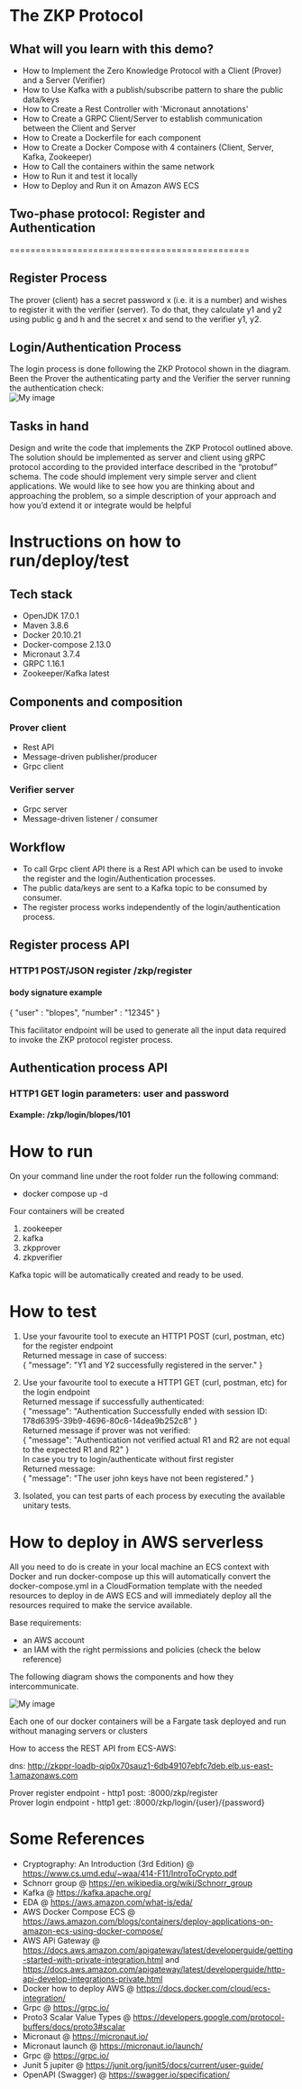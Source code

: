 # The ZKP Protocol


## What will you learn with this demo?

- How to Implement the Zero Knowledge Protocol with a Client (Prover) and a Server (Verifier)
- How to Use Kafka with a publish/subscribe pattern to share the public data/keys
- How to Create a Rest Controller with 'Micronaut annotations'
- How to Create a GRPC Client/Server to establish communication between the Client and Server
- How to Create a Dockerfile for each component
- How to Create a Docker Compose with 4 containers (Client, Server, Kafka, Zookeeper)
- How to Call the containers within the same network
- How to Run it and test it locally
- How to Deploy and Run it on Amazon AWS ECS


## Two-phase protocol: Register and Authentication
==============================================

## Register Process
The prover (client) has a secret password x (i.e. it is a number) and wishes to register it with the verifier (server). To do that, they calculate y1 and y2 using public g and h and the secret x and send to the verifier y1, y2.

## Login/Authentication Process
The login process is done following the ZKP Protocol shown in the diagram. Been the Prover the authenticating party and the Verifier the server running the authentication check: <br>
![My image](sshots/zkpprotocol.png) 

## Tasks in hand

Design and write the code that implements the ZKP Protocol outlined above. The solution should be implemented as server and client using gRPC protocol according to the provided interface described in the “protobuf” schema. The code should implement very simple server and client applications. We would like to see how you are thinking about and approaching the problem, so a simple description of your approach and how you’d extend it or integrate would be helpful


# Instructions on how to run/deploy/test 

## Tech stack
- OpenJDK 17.0.1
- Maven 3.8.6
- Docker 20.10.21
- Docker-compose 2.13.0
- Micronaut 3.7.4
- GRPC 1.16.1
- Zookeeper/Kafka latest
 
## Components and composition
### Prover client
- Rest API
- Message-driven publisher/producer
- Grpc client
### Verifier server
- Grpc server
- Message-driven listener / consumer

## Workflow
- To call Grpc client API there is a Rest API which can be used to invoke the register and the login/Authentication processes.
- The public data/keys are sent to a Kafka topic to be consumed by consumer. 
- The register process works independently of the login/authentication process.

## Register process API

### HTTP1 POST/JSON register /zkp/register
#### body signature example
{
 "user" : "blopes",
 "number" : "12345"
}

This facilitator endpoint will be used to generate all the input data required to invoke the ZKP protocol register process. 

## Authentication process API

### HTTP1 GET login parameters: user and password 
#### Example: /zkp/login/blopes/101

# How to run

On your command line under the root folder run the following command:
- docker compose up -d

Four containers will be created
1) zookeeper 
2) kafka
3) zkpprover
4) zkpverifier

Kafka topic will be automatically created and ready to be used. 

# How to test
1) Use your favourite tool to execute an HTTP1 POST (curl, postman, etc) for the register endpoint <br>
Returned message in case of success:<br>
{
    "message": "Y1 and Y2 successfully registered in the server."
}

2) Use your favourite tool to execute a HTTP1 GET (curl, postman, etc) for the login endpoint <br>
Returned message if successfully authenticated:<br>
{
    "message": "Authentication Successfully ended with session ID: 178d6395-39b9-4696-80c6-14dea9b252c8"
}<br>
Returned message if prover was not verified:<br>
{
    "message": "Authentication not verified actual R1 and R2 are not equal to the expected R1 and R2"
}<br>
In case you try to login/authenticate without first register <br>
Returned message:<br>
{
    "message": "The user john keys have not been registered."
}

3) Isolated, you can test parts of each process by executing the available unitary tests. 


# How to deploy in AWS serverless

All you need to do is create in your local machine an ECS context with Docker and run docker-compose up this will automatically convert the docker-compose.yml in a CloudFormation template with the needed resources to deploy in de AWS ECS and will immediately deploy all the resources required to make the service available. 

Base requirements:
- an AWS account
- an IAM with the right permissions and policies (check the below reference)

The following diagram shows the components and how they intercommunicate. 
<br>

![My image](sshots/awsecs.png) 

Each one of our docker containers will be a Fargate task deployed and run without managing servers or clusters

How to access the REST API from ECS-AWS:

dns: http://zkppr-loadb-qip0x70sauz1-6db49107ebfc7deb.elb.us-east-1.amazonaws.com

Prover register endpoint - http1 post: :8000/zkp/register <br>
Prover login endpoint - http1 get: :8000/zkp/login/{user}/{password}


# Some References

- Cryptography: An Introduction (3rd Edition) @ https://www.cs.umd.edu/~waa/414-F11/IntroToCrypto.pdf
- Schnorr group @ https://en.wikipedia.org/wiki/Schnorr_group
- Kafka @ https://kafka.apache.org/
- EDA @ https://aws.amazon.com/what-is/eda/
- AWS Docker Compose ECS @ https://aws.amazon.com/blogs/containers/deploy-applications-on-amazon-ecs-using-docker-compose/ 
- AWS APi Gateway @ https://docs.aws.amazon.com/apigateway/latest/developerguide/getting-started-with-private-integration.html and https://docs.aws.amazon.com/apigateway/latest/developerguide/http-api-develop-integrations-private.html
- Docker how to deploy AWS @ https://docs.docker.com/cloud/ecs-integration/
- Grpc @ https://grpc.io/
- Proto3 Scalar Value Types @ https://developers.google.com/protocol-buffers/docs/proto3#scalar
- Micronaut @ https://micronaut.io/
- Micronaut launch @ https://micronaut.io/launch/
- Grpc @ https://grpc.io/
- Junit 5 jupiter @ https://junit.org/junit5/docs/current/user-guide/
- OpenAPI (Swagger) @ https://swagger.io/specification/
